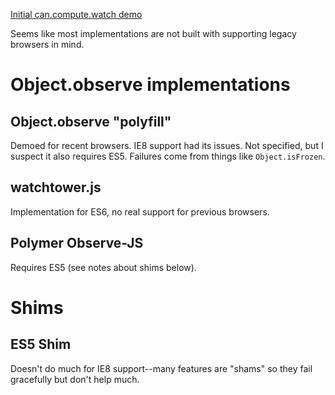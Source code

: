 [Initial can.compute.watch demo](http://jandjorgensen.github.io/dirtychecking/)

Seems like most implementations are not built with supporting legacy browsers in mind.

# Object.observe implementations

## Object.observe "polyfill"

Demoed for recent browsers. IE8 support had its issues. Not specified, but I suspect it also requires ES5. Failures come from things like `Object.isFrozen`.

## watchtower.js

Implementation for ES6, no real support for previous browsers.

## Polymer Observe-JS

Requires ES5 (see notes about shims below).

# Shims

## ES5 Shim

Doesn't do much for IE8 support--many features are "shams" so they fail gracefully but don't help much.
